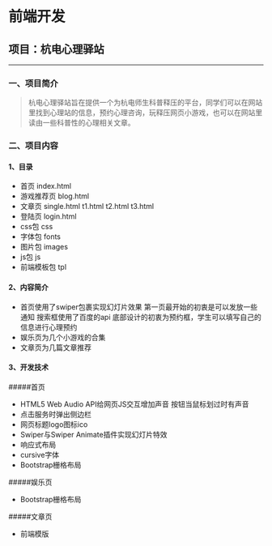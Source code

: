 # 前端开发
## 项目：杭电心理驿站
---
### 一、项目简介
>杭电心理驿站旨在提供一个为杭电师生科普释压的平台，同学们可以在网站里找到心理站的信息，预约心理咨询，玩释压网页小游戏，也可以在网站里读由一些科普性的心理相关文章。


### 二、项目内容
#### 1、目录

- 首页 index.html
- 游戏推荐页 blog.html
- 文章页 single.html t1.html t2.html t3.html
- 登陆页 login.html
- css包 css
- 字体包 fonts
- 图片包 images
- js包 js
- 前端模板包 tpl

#### 2、内容简介
- 首页使用了swiper包裹实现幻灯片效果 第一页最开始的初衷是可以发放一些通知 搜索框使用了百度的api 底部设计的初衷为预约框，学生可以填写自己的信息进行心理预约
- 娱乐页为几个小游戏的合集
- 文章页为几篇文章推荐

#### 3、开发技术
#####首页
- HTML5 Web Audio API给网页JS交互增加声音 按钮当鼠标划过时有声音
- 点击服务时弹出侧边栏
- 网页标题logo图标ico
- Swiper与Swiper Animate插件实现幻灯片特效
- 响应式布局
- cursive字体
- Bootstrap栅格布局

#####娱乐页
- Bootstrap栅格布局

#####文章页
- 前端模版
